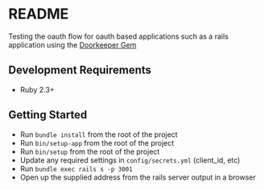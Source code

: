 # README

Testing the oauth flow for oauth based applications such as a rails
application using the [Doorkeeper Gem](https://github.com/doorkeeper-gem/doorkeeper)

## Development Requirements
- Ruby 2.3+

## Getting Started
- Run `bundle install` from the root of the project
- Run `bin/setup-app` from the root of the project
- Run `bin/setup` from the root of the project
- Update any required settings in `config/secrets.yml` (client_id, etc)
- Run `bundle exec rails s -p 3001`
- Open up the supplied address from the rails server output in a browser
